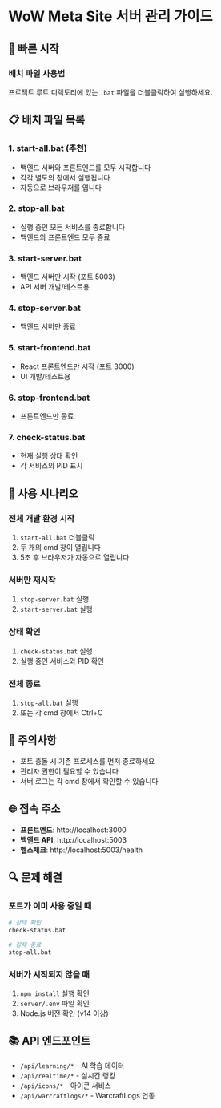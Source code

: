 # WoW Meta Site 서버 관리 가이드

## 🚀 빠른 시작

### 배치 파일 사용법

프로젝트 루트 디렉토리에 있는 `.bat` 파일을 더블클릭하여 실행하세요.

## 📋 배치 파일 목록

### 1. **start-all.bat** (추천)
- 백엔드 서버와 프론트엔드를 모두 시작합니다
- 각각 별도의 창에서 실행됩니다
- 자동으로 브라우저를 엽니다

### 2. **stop-all.bat**
- 실행 중인 모든 서비스를 종료합니다
- 백엔드와 프론트엔드 모두 종료

### 3. **start-server.bat**
- 백엔드 서버만 시작 (포트 5003)
- API 서버 개발/테스트용

### 4. **stop-server.bat**
- 백엔드 서버만 종료

### 5. **start-frontend.bat**
- React 프론트엔드만 시작 (포트 3000)
- UI 개발/테스트용

### 6. **stop-frontend.bat**
- 프론트엔드만 종료

### 7. **check-status.bat**
- 현재 실행 상태 확인
- 각 서비스의 PID 표시

## 🔧 사용 시나리오

### 전체 개발 환경 시작
1. `start-all.bat` 더블클릭
2. 두 개의 cmd 창이 열립니다
3. 5초 후 브라우저가 자동으로 열립니다

### 서버만 재시작
1. `stop-server.bat` 실행
2. `start-server.bat` 실행

### 상태 확인
1. `check-status.bat` 실행
2. 실행 중인 서비스와 PID 확인

### 전체 종료
1. `stop-all.bat` 실행
2. 또는 각 cmd 창에서 Ctrl+C

## 📝 주의사항

- 포트 충돌 시 기존 프로세스를 먼저 종료하세요
- 관리자 권한이 필요할 수 있습니다
- 서버 로그는 각 cmd 창에서 확인할 수 있습니다

## 🌐 접속 주소

- **프론트엔드**: http://localhost:3000
- **백엔드 API**: http://localhost:5003
- **헬스체크**: http://localhost:5003/health

## 🔍 문제 해결

### 포트가 이미 사용 중일 때
```bash
# 상태 확인
check-status.bat

# 강제 종료
stop-all.bat
```

### 서버가 시작되지 않을 때
1. `npm install` 실행 확인
2. `server/.env` 파일 확인
3. Node.js 버전 확인 (v14 이상)

## 📚 API 엔드포인트

- `/api/learning/*` - AI 학습 데이터
- `/api/realtime/*` - 실시간 랭킹
- `/api/icons/*` - 아이콘 서비스
- `/api/warcraftlogs/*` - WarcraftLogs 연동